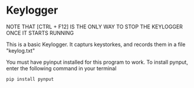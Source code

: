 # Keylogger

NOTE THAT [CTRL + F12] IS THE ONLY WAY TO STOP THE KEYLOGGER ONCE IT STARTS RUNNING

This is a basic Keylogger. It capturs keystorkes, and records them in a file "keylog.txt"

You must have pyinput installed for this program to work. To install pynput, enter the following command in your terminal

```
pip install pynput
```
